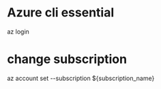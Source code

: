 # Azure cli essential

az login

# change subscription
az account set --subscription ${subscription_name}